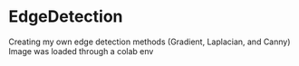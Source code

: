 # EdgeDetection
Creating my own edge detection methods (Gradient, Laplacian, and Canny)
Image was loaded through a colab env
